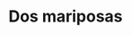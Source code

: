 ---
title: Dos mariposas
date: 
draft: false

# descripcion
description : Pulsera de plata 925 y microcubic

materials: Plata 925

color: Plateado

dimensions: 18cm largo

code: 03-21-0524

type: "Pulseras"

categories: []

# Images
# first image will be shown in the product page
images:
  # - image: "images/path_to_image"
  # La ubicacion de las imagenes es imagenes/Pulseras/Pulseras.Microcubic/03-21-0524-dos-mariposas
  - image: "./images/pulseras/microcubic/03-21-0524.JPG"
---
